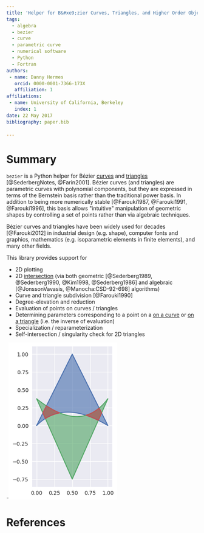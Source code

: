```yaml
---
title: 'Helper for B&#xe9;zier Curves, Triangles, and Higher Order Objects'
tags:
  - algebra
  - bezier
  - curve
  - parametric curve
  - numerical software
  - Python
  - Fortran
authors:
 - name: Danny Hermes
   orcid: 0000-0001-7366-173X
   affiliation: 1
affiliations:
 - name: University of California, Berkeley
   index: 1
date: 22 May 2017
bibliography: paper.bib

---
```


# Summary

`bezier` is a Python helper for B&#xe9;zier [curves][1] and
[triangles][2] [@SederbergNotes, @Farin2001]. B&#xe9;zier curves (and
triangles) are parametric curves with polynomial components, but they are
expressed in terms of the Bernstein basis rather than the traditional power
basis. In addition to being more numerically stable
[@Farouki1987, @Farouki1991, @Farouki1996], this basis allows "intuitive"
manipulation of geometric shapes by controlling a set of points rather
than via algebraic techniques.

B&#xe9;zier curves and triangles have been widely used for decades
[@Farouki2012] in industrial design (e.g. shape), computer fonts and
graphics, mathematics (e.g. isoparametric elements in finite elements), and
many other fields.

This library provides support for

- 2D plotting
- 2D [intersection][3] (via both geometric
  [@Sederberg1989, @Sederberg1990, @Kim1998, @Sederberg1986] and
  algebraic [@JonssonVavasis, @Manocha:CSD-92-698] algorithms)
- Curve and triangle subdivision [@Farouki1990]
- Degree-elevation and reduction
- Evaluation of points on curves / triangles
- Determining parameters corresponding to a point on a [on a curve][4] or
  [on a triangle][5] (i.e. the inverse of evaluation)
- Specialization / reparameterization
- Self-intersection / singularity check for 2D triangles

-![Triangle-triangle intersection example](https://raw.githubusercontent.com/dhermes/bezier/2020.1.14/docs/images/triangles6Q_and_7Q.png)

[1]: https://en.wikipedia.org/wiki/B%C3%A9zier_curve
[2]: https://en.wikipedia.org/wiki/B%C3%A9zier_triangle
[3]: https://bezier.readthedocs.io/en/2020.1.14/algorithms/curve-curve-intersection.html
[4]: https://bezier.readthedocs.io/en/2020.1.14/python/reference/bezier.curve.html#bezier.curve.Curve.locate
[5]: https://bezier.readthedocs.io/en/2020.1.14/python/reference/bezier.triangle.html#bezier.triangle.Triangle.locate

# References
